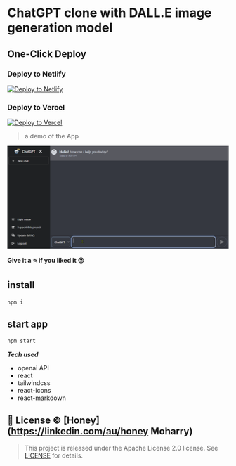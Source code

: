 # ChatGPT clone with DALL.E image generation model

## One-Click Deploy

### Deploy to Netlify

[![Deploy to Netlify](https://www.netlify.com/img/deploy/button.svg)](https://app.netlify.com/start/deploy?repository=https://github.com/aiexpert-79/chatbot-react-web)

### Deploy to Vercel

[![Deploy to Vercel](https://vercel.com/button)](https://vercel.com/new/clone?repository-url=https://github.com/aiexpert-79/chatbot-react-web&project-name=chatgpt-and-dalle&repo-name=chatbot-react-web)

> a demo of the App

<img src="_pics/demo.gif" width="800px" alt="android icon"/>

**Give it a ⭐ if you liked it 😜**

## install

```bash
npm i
```

## start app

```bash
npm start
```

**_Tech used_**

- openai API
- react
- tailwindcss
- react-icons
- react-markdown

## 📝 License © [Honey](https://linkedin.com/au/honey Moharry)

> This project is released under the Apache License 2.0 license. See [LICENSE](./LICENSE) for details.
